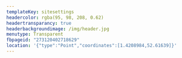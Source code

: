 ```yaml
---
templateKey: sitesettings
headercolor: rgba(95, 98, 208, 0.62)
headertransparancy: true
headerbackgroundimage: /img/header.jpg
menutype: Transparent
fbpageid: "273120402718629"
location: '{"type":"Point","coordinates":[1.4208984,52.61639]}'
---
```

